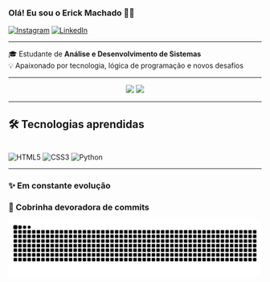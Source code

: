 ### Olá! Eu sou o Erick Machado 🖖🏻

[![Instagram](https://img.shields.io/badge/Instagram-E4405F?style=for-the-badge&logo=instagram&logoColor=white)](https://www.instagram.com/erick_machad0/) 
[![LinkedIn](https://img.shields.io/badge/LinkedIn-0077B5?style=for-the-badge&logo=linkedin&logoColor=white)](https://www.linkedin.com/in/erick-machado-alves/)

---

🎓 Estudante de **Análise e Desenvolvimento de Sistemas**  
💡 Apaixonado por tecnologia, lógica de programação e novos desafios  

---

<p align="center">
  <img height="170" src="https://github-readme-stats.vercel.app/api?username=Erick-Machado022&show_icons=true&theme=dracula" />
  <img height="170" src="https://github-readme-stats.vercel.app/api/top-langs/?username=Erick-Machado022&layout=compact&theme=dracula" />
</p>

---

## 🛠️ Tecnologias aprendidas
<div style="display: inline_block"><br/>
  <img align="center" alt="HTML5" src="https://img.shields.io/badge/HTML5-E34F26?style=for-the-badge&logo=html5&logoColor=white" />
  <img align="center" alt="CSS3" src="https://img.shields.io/badge/CSS3-1572B6?style=for-the-badge&logo=css3&logoColor=white" />
  <img align="center" alt="Python" src="https://img.shields.io/badge/Python-14354C?style=for-the-badge&logo=python&logoColor=white" />
</div>  

---

### ✨ Em constante evolução

### 🐍 Cobrinha devoradora de commits

![snake gif](https://github.com/Erick-Machado022/Erick-Machado022/blob/output/dist/github-snake.svg)


